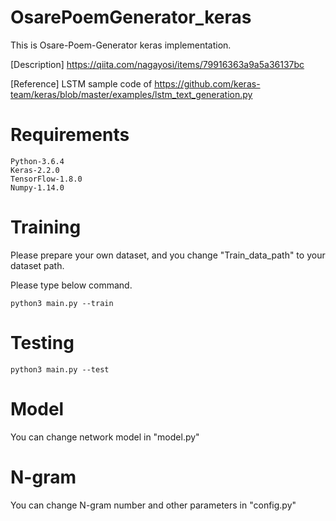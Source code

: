 # OsarePoemGenerator_keras

This is Osare-Poem-Generator keras implementation.

[Description]
https://qiita.com/nagayosi/items/79916363a9a5a36137bc

[Reference] LSTM sample code of https://github.com/keras-team/keras/blob/master/examples/lstm_text_generation.py 


# Requirements

```
Python-3.6.4
Keras-2.2.0
TensorFlow-1.8.0
Numpy-1.14.0
```

# Training
Please prepare your own dataset, and you change "Train_data_path" to your dataset path.

Please type below command.

```
python3 main.py --train
```

# Testing

```
python3 main.py --test
```

# Model
You can change network model in "model.py"

# N-gram
You can change N-gram number and other parameters in "config.py"
